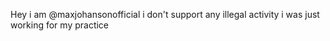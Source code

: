 Hey i am @maxjohansonofficial
i don't support any illegal activity i was just working for my practice
